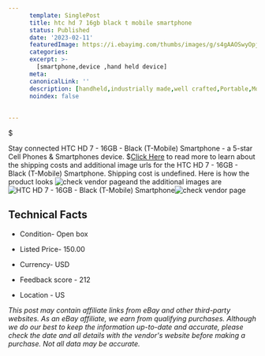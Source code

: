 ```yaml
---
      template: SinglePost
      title: htc hd 7 16gb black t mobile smartphone
      status: Published
      date: '2023-02-11'
      featuredImage: https://i.ebayimg.com/thumbs/images/g/s4gAAOSwyOpjnW4d/s-l225.jpg
      categories: 
      excerpt: >-
        [smartphone,device ,hand held device]
      meta:
      canonicalLink: ''
      description: [handheld,industrially made,well crafted,Portable,Mobile,Compact,Convenient,Lightweight,Maneuverable,Man-portable,Miniature,Carriable,Hand-held,Light,Holdable,Transportable,Mobile device,Pocket-sized,On-the-go,Wireless,Cordless,Compact size,Convenient size, smartphone,device ,hand held device]
      noindex: false
      
        
---
```

$

Stay connected HTC HD 7 - 16GB - Black (T-Mobile) Smartphone - a 5-star Cell Phones & Smartphones device.
$[Click Here](https://www.ebay.com/itm/185771852400?hash=item2b40dd8270%3Ag%3As4gAAOSwyOpjnW4d&mkevt=1&mkcid=1&mkrid=711-53200-19255-0&campid=%253CePNCampaignId%253E&customid=%253CreferenceId%253E&toolid=10049) to read more to learn about the shipping costs and additional image urls for the HTC HD 7 - 16GB - Black (T-Mobile) Smartphone. Shipping cost is undefined. Here is how the product looks ![check vendor page](https://i.ebayimg.com/thumbs/images/g/s4gAAOSwyOpjnW4d/s-l225.jpg)and the additional images are![HTC HD 7 - 16GB - Black (T-Mobile) Smartphone](https://i.ebayimg.com/images/g/s4gAAOSwyOpjnW4d/s-l1600.jpg)![check vendor page](https://origin-galleryplus.ebayimg.com/ws/web/185771852400_2_0_1/225x225.jpg,https://origin-galleryplus.ebayimg.com/ws/web/185771852400_3_0_1/225x225.jpg,https://origin-galleryplus.ebayimg.com/ws/web/185771852400_4_0_1/225x225.jpg,https://origin-galleryplus.ebayimg.com/ws/web/185771852400_5_0_1/225x225.jpg,https://origin-galleryplus.ebayimg.com/ws/web/185771852400_6_0_1/225x225.jpg,https://origin-galleryplus.ebayimg.com/ws/web/185771852400_7_0_1/225x225.jpg,https://origin-galleryplus.ebayimg.com/ws/web/185771852400_8_0_1/225x225.jpg,https://origin-galleryplus.ebayimg.com/ws/web/185771852400_9_0_1/225x225.jpg,https://origin-galleryplus.ebayimg.com/ws/web/185771852400_10_0_1/225x225.jpg,https://origin-galleryplus.ebayimg.com/ws/web/185771852400_11_0_1/225x225.jpg)



 ## Technical Facts 



     
      

 - Condition- Open box 


      

 - Listed Price- 150.00 


      

 - Currency- USD 


      

 - Feedback score - 212 


      

 - Location - US 


      
      

 *_This post may contain affiliate links from eBay and other third-party websites. As an eBay affiliate, we earn from qualifying purchases. Although we do our best to keep the information up-to-date and accurate, please check the date and all details with the vendor's website before making a purchase. Not all data may be accurate._*







